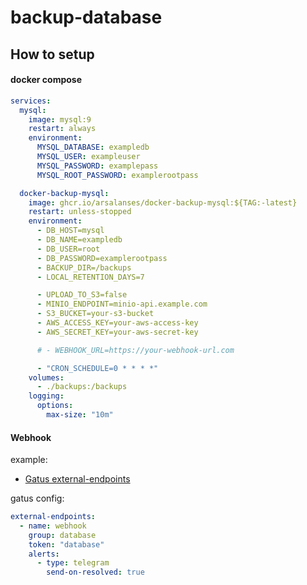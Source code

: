 # backup-database

## How to setup

#### docker compose 
```yml
services:
  mysql:
    image: mysql:9
    restart: always
    environment:
      MYSQL_DATABASE: exampledb
      MYSQL_USER: exampleuser
      MYSQL_PASSWORD: examplepass
      MYSQL_ROOT_PASSWORD: examplerootpass

  docker-backup-mysql:
    image: ghcr.io/arsalanses/docker-backup-mysql:${TAG:-latest}
    restart: unless-stopped
    environment:
      - DB_HOST=mysql
      - DB_NAME=exampledb
      - DB_USER=root
      - DB_PASSWORD=examplerootpass
      - BACKUP_DIR=/backups
      - LOCAL_RETENTION_DAYS=7

      - UPLOAD_TO_S3=false
      - MINIO_ENDPOINT=minio-api.example.com
      - S3_BUCKET=your-s3-bucket
      - AWS_ACCESS_KEY=your-aws-access-key
      - AWS_SECRET_KEY=your-aws-secret-key

      # - WEBHOOK_URL=https://your-webhook-url.com

      - "CRON_SCHEDULE=0 * * * *"
    volumes:
      - ./backups:/backups
    logging:
      options:
        max-size: "10m"
```

#### Webhook

example:
- [Gatus external-endpoints](https://github.com/TwiN/gatus/tree/master#external-endpoints)

gatus config:
```yml
external-endpoints:
  - name: webhook
    group: database
    token: "database"
    alerts:
      - type: telegram
        send-on-resolved: true
```
